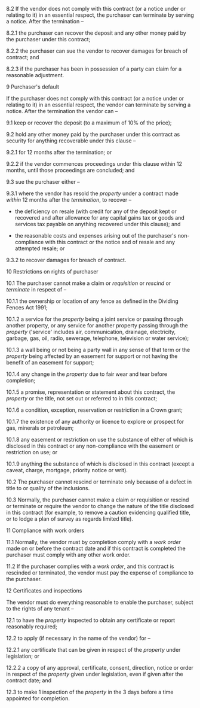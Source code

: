 8.2 If the vendor does not comply with this contract (or a notice under or relating to it) in an essential respect, the purchaser can terminate by serving a notice. After the termination –

8.2.1 the purchaser can recover the deposit and any other money paid by the purchaser under this contract;

8.2.2 the purchaser can sue the vendor to recover damages for breach of contract; and

8.2.3 if the purchaser has been in possession of a party can claim for a reasonable adjustment.

9 Purchaser's default

If the purchaser does not comply with this contract (or a notice under or relating to it) in an essential respect, the vendor can terminate by serving a notice. After the termination the vendor can –

9.1 keep or recover the deposit (to a maximum of 10% of the price);

9.2 hold any other money paid by the purchaser under this contract as security for anything recoverable under this clause –

9.2.1 for 12 months after the termination; or

9.2.2 if the vendor commences proceedings under this clause within 12 months, until those proceedings are concluded; and

9.3 sue the purchaser either –

9.3.1 where the vendor has resold the *property* under a contract made *within* 12 months after the *termination*, to recover –

* the deficiency on resale (with credit for any of the deposit kept or recovered and after allowance for any capital gains tax or goods and services tax payable on anything recovered under this clause); and

* the reasonable costs and expenses arising out of the purchaser's non-compliance with this contract or the notice and of resale and any attempted resale; or

9.3.2 to recover damages for breach of contract.

10 Restrictions on rights of purchaser

10.1 The purchaser cannot make a claim or *requisition* or *rescind* or *terminate* in respect of –

10.1.1 the ownership or location of any fence as defined in the Dividing Fences Act 1991;

10.1.2 a service for the *property* being a joint service or passing through another property, or any service for another property passing through the *property* ('service' includes air, communication, drainage, electricity, garbage, gas, oil, radio, sewerage, telephone, television or water service);

10.1.3 a wall being or not being a party wall in any sense of that term or the *property* being affected by an easement for support or not having the benefit of an easement for support;

10.1.4 any change in the *property* due to fair wear and tear before completion;

10.1.5 a promise, representation or statement about this contract, the *property* or the title, not set out or referred to in this contract;

10.1.6 a condition, exception, reservation or restriction in a Crown grant;

10.1.7 the existence of any authority or licence to explore or prospect for gas, minerals or petroleum;

10.1.8 any easement or restriction on use the substance of either of which is disclosed in this contract or any non-compliance with the easement or restriction on use; or

10.1.9 anything the substance of which is disclosed in this contract (except a caveat, charge, mortgage, priority notice or writ).

10.2 The purchaser cannot rescind or terminate only because of a defect in title to or quality of the inclusions.

10.3 Normally, the purchaser cannot make a claim or requisition or rescind or terminate or require the vendor to change the nature of the title disclosed in this contract (for example, to remove a caution evidencing qualified title, or to lodge a plan of survey as regards limited title).

11 Compliance with work orders

11.1 Normally, the vendor must by completion comply with a *work order* made on or before the contract date and if this contract is completed the purchaser must comply with any other work order.

11.2 If the purchaser complies with a *work order*, and this contract is rescinded or terminated, the vendor must pay the expense of compliance to the purchaser.

12 Certificates and inspections

The vendor must do everything reasonable to enable the purchaser, subject to the rights of any tenant –

12.1 to have the *property* inspected to obtain any certificate or report reasonably required;

12.2 to apply (if necessary in the name of the vendor) for –

12.2.1 any certificate that can be given in respect of the *property* under legislation; or

12.2.2 a copy of any approval, certificate, consent, direction, notice or order in respect of the *property* given under legislation, even if given after the contract date; and

12.3 to make 1 inspection of the *property* in the 3 days before a time appointed for completion.